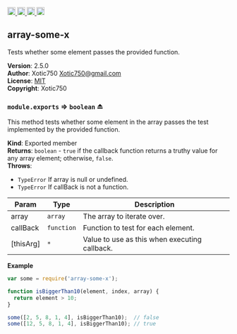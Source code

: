 <a href="https://travis-ci.org/Xotic750/array-some-x"
   title="Travis status">
<img
   src="https://travis-ci.org/Xotic750/array-some-x.svg?branch=master"
   alt="Travis status" height="18"/>
</a>
<a href="https://david-dm.org/Xotic750/array-some-x"
   title="Dependency status">
<img src="https://david-dm.org/Xotic750/array-some-x.svg"
   alt="Dependency status" height="18"/>
</a>
<a href="https://david-dm.org/Xotic750/array-some-x#info=devDependencies"
   title="devDependency status">
<img src="https://david-dm.org/Xotic750/array-some-x/dev-status.svg"
   alt="devDependency status" height="18"/>
</a>
<a href="https://badge.fury.io/js/array-some-x" title="npm version">
<img src="https://badge.fury.io/js/array-some-x.svg"
   alt="npm version" height="18"/>
</a>
<a name="module_array-some-x"></a>

## array-some-x
Tests whether some element passes the provided function.

**Version**: 2.5.0  
**Author**: Xotic750 <Xotic750@gmail.com>  
**License**: [MIT](&lt;https://opensource.org/licenses/MIT&gt;)  
**Copyright**: Xotic750  
<a name="exp_module_array-some-x--module.exports"></a>

### `module.exports` ⇒ <code>boolean</code> ⏏
This method tests whether some element in the array passes the test
implemented by the provided function.

**Kind**: Exported member  
**Returns**: <code>boolean</code> - `true` if the callback function returns a truthy value for
 any array element; otherwise, `false`.  
**Throws**:

- <code>TypeError</code> If array is null or undefined.
- <code>TypeError</code> If callBack is not a function.


| Param | Type | Description |
| --- | --- | --- |
| array | <code>array</code> | The array to iterate over. |
| callBack | <code>function</code> | Function to test for each element. |
| [thisArg] | <code>\*</code> | Value to use as this when executing callback. |

**Example**  
```js
var some = require('array-some-x');

function isBiggerThan10(element, index, array) {
  return element > 10;
}

some([2, 5, 8, 1, 4], isBiggerThan10);  // false
some([12, 5, 8, 1, 4], isBiggerThan10); // true
```
